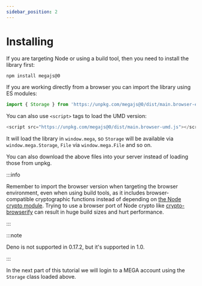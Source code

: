 ```yaml
---
sidebar_position: 2
---
```


# Installing

If you are targeting Node or using a build tool, then you need to install the library first:

```bash npm2yarn
npm install megajs@0
```

If you are working directly from a browser you can import the library using ES modules:

```js
import { Storage } from 'https://unpkg.com/megajs@0/dist/main.browser-es.js'
```

You can also use `<script>` tags to load the UMD version:

```js
<script src="https://unpkg.com/megajs@0/dist/main.browser-umd.js"></script>
```

It will load the library in `window.mega`, so `Storage` will be available via `window.mega.Storage`, `File` via `window.mega.File` and so on.

You can also download the above files into your server instead of loading those from unpkg.

:::info

Remember to import the browser version when targeting the browser environment, even when using build tools, as it includes browser-compatible cryptographic functions instead of depending on [the Node crypto module](https://nodejs.org/api/crypto.html). Trying to use a browser port of Node crypto like [crypto-browserify](https://www.npmjs.com/package/crypto-browserify) can result in huge build sizes and hurt performance.

:::

:::note

Deno is not supported in 0.17.2, but it's supported in 1.0.

:::


In the next part of this tutorial we will login to a MEGA account using the `Storage` class loaded above.
